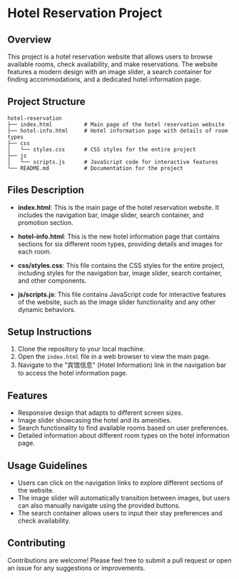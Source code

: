# Hotel Reservation Project

## Overview
This project is a hotel reservation website that allows users to browse available rooms, check availability, and make reservations. The website features a modern design with an image slider, a search container for finding accommodations, and a dedicated hotel information page.

## Project Structure
```
hotel-reservation
├── index.html          # Main page of the hotel reservation website
├── hotel-info.html     # Hotel information page with details of room types
├── css
│   └── styles.css      # CSS styles for the entire project
├── js
│   └── scripts.js      # JavaScript code for interactive features
└── README.md           # Documentation for the project
```

## Files Description
- **index.html**: This is the main page of the hotel reservation website. It includes the navigation bar, image slider, search container, and promotion section.
  
- **hotel-info.html**: This is the new hotel information page that contains sections for six different room types, providing details and images for each room.

- **css/styles.css**: This file contains the CSS styles for the entire project, including styles for the navigation bar, image slider, search container, and other components.

- **js/scripts.js**: This file contains JavaScript code for interactive features of the website, such as the image slider functionality and any other dynamic behaviors.

## Setup Instructions
1. Clone the repository to your local machine.
2. Open the `index.html` file in a web browser to view the main page.
3. Navigate to the "宾馆信息" (Hotel Information) link in the navigation bar to access the hotel information page.

## Features
- Responsive design that adapts to different screen sizes.
- Image slider showcasing the hotel and its amenities.
- Search functionality to find available rooms based on user preferences.
- Detailed information about different room types on the hotel information page.

## Usage Guidelines
- Users can click on the navigation links to explore different sections of the website.
- The image slider will automatically transition between images, but users can also manually navigate using the provided buttons.
- The search container allows users to input their stay preferences and check availability.

## Contributing
Contributions are welcome! Please feel free to submit a pull request or open an issue for any suggestions or improvements.